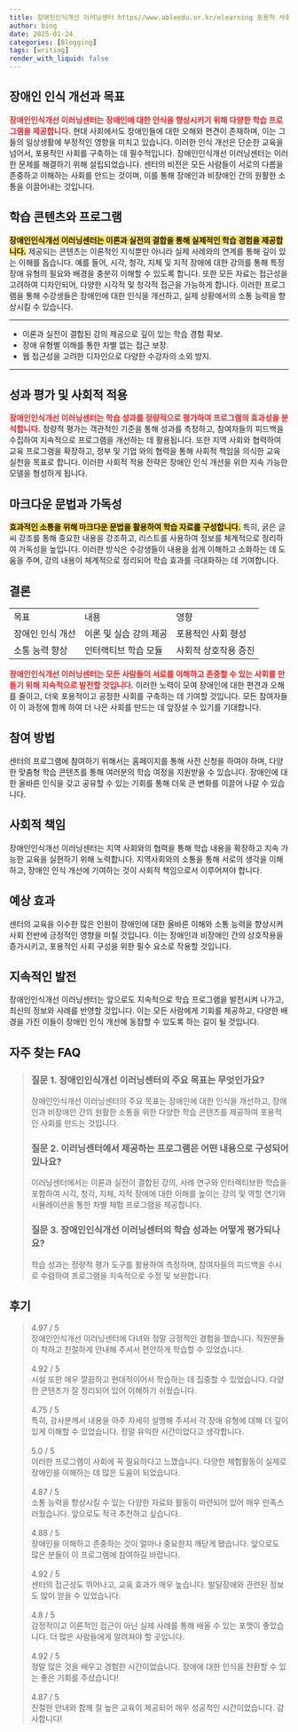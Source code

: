 ```yaml
---
title: 장애인인식개선 이러닝센터 https//www.ableedu.or.kr/elearning 포용적 사회
author: bing
date: 2025-01-24
categories: [Blogging]
tags: [writing]
render_with_liquid: false
---
```



<h2 id='장애인 인식 개선과 목표'>장애인 인식 개선과 목표</h2>

<p><b><span style="color: #ee2323;">장애인인식개선 이러닝센터는 장애인에 대한 인식을 향상시키기 위해 다양한 학습 프로그램을 제공합니다.</span></b> 현대 사회에서도 장애인들에 대한 오해와 편견이 존재하며, 이는 그들의 일상생활에 부정적인 영향을 미치고 있습니다. 이러한 인식 개선은 단순한 교육을 넘어서, 포용적인 사회를 구축하는 데 필수적입니다. 장애인인식개선 이러닝센터는 이러한 문제를 해결하기 위해 설립되었습니다. 센터의 비전은 모든 사람들이 서로의 다름을 존중하고 이해하는 사회를 만드는 것이며, 이를 통해 장애인과 비장애인 간의 원활한 소통을 이끌어내는 것입니다.</p>

<h2 id='학습 콘텐츠와 프로그램'>학습 콘텐츠와 프로그램</h2>

<p><b><span style="background-color: #ffe066;">장애인인식개선 이러닝센터는 이론과 실전의 결합을 통해 실제적인 학습 경험을 제공합니다.</span></b> 제공되는 콘텐츠는 이론적인 지식뿐만 아니라 실제 사례와의 연계를 통해 깊이 있는 이해를 돕습니다. 예를 들어, 시각, 청각, 지체 및 지적 장애에 대한 강의를 통해 특정 장애 유형의 필요와 배경을 충분히 이해할 수 있도록 합니다. 또한 모든 자료는 접근성을 고려하여 디자인되어, 다양한 시각적 및 청각적 접근을 가능하게 합니다. 이러한 프로그램을 통해 수강생들은 장애인에 대한 인식을 개선하고, 실제 상황에서의 소통 능력을 향상시킬 수 있습니다.</p>

<hr />

<ul>
    <li>이론과 실전이 결합된 강의 제공으로 깊이 있는 학습 경험 확보.</li>
    <li>장애 유형별 이해를 통한 차별 없는 접근 보장.</li>
    <li>웹 접근성을 고려한 디자인으로 다양한 수강자의 소외 방지.</li>
</ul>

<hr />

<h2 id='성과 평가 및 사회적 적용'>성과 평가 및 사회적 적용</h2>

<p><b><span style="color: #ee2323;">장애인인식개선 이러닝센터는 학습 성과를 정량적으로 평가하여 프로그램의 효과성을 분석합니다.</span></b> 정량적 평가는 객관적인 기준을 통해 성과를 측정하고, 참여자들의 피드백을 수집하여 지속적으로 프로그램을 개선하는 데 활용됩니다. 또한 지역 사회와 협력하여 교육 프로그램을 확장하고, 정부 및 기업 와의 협력을 통해 사회적 책임을 의식한 교육 실천을 목표로 합니다. 이러한 사회적 적용 전략은 장애인 인식 개선을 위한 지속 가능한 모델을 형성하게 됩니다.</p>

<h2 id='마크다운 문법과 가독성'>마크다운 문법과 가독성</h2>

<p><b><span style="background-color: #ffe066;">효과적인 소통을 위해 마크다운 문법을 활용하여 학습 자료를 구성합니다.</span></b> 특히, 굵은 글씨 강조를 통해 중요한 내용을 강조하고, 리스트를 사용하여 정보를 체계적으로 정리하여 가독성을 높입니다. 이러한 방식은 수강생들이 내용을 쉽게 이해하고 소화하는 데 도움을 주며, 강의 내용이 체계적으로 정리되어 학습 효과를 극대화하는 데 기여합니다.</p>

<h2 id='결론'>결론</h2>

<table>
    <tr>
        <td>목표</td>
        <td>내용</td>
        <td>영향</td>
    </tr>
    <tr>
        <td>장애인 인식 개선</td>
        <td>이론 및 실습 강의 제공</td>
        <td>포용적인 사회 형성</td>
    </tr>
    <tr>
        <td>소통 능력 향상</td>
        <td>인터랙티브 학습 모듈</td>
        <td>사회적 상호작용 증진</td>
    </tr>
</table>

<p><b><span style="color: #ee2323;">장애인인식개선 이러닝센터는 모든 사람들이 서로를 이해하고 존중할 수 있는 사회를 만들기 위해 지속적으로 발전할 것입니다.</span></b> 이러한 노력이 모여 장애인에 대한 편견과 오해를 줄이고, 더욱 포용적이고 공정한 사회를 구축하는 데 기여할 것입니다. 모든 참여자들이 이 과정에 함께 하여 더 나은 사회를 만드는 데 앞장설 수 있기를 기대합니다.</p>

<h2 id='참여 방법'>참여 방법</h2>

<p>센터의 프로그램에 참여하기 위해서는 홈페이지를 통해 사전 신청을 하여야 하며, 다양한 맞춤형 학습 콘텐츠를 통해 여러분의 학습 여정을 지원받을 수 있습니다. 장애인에 대한 올바른 인식을 갖고 공유할 수 있는 기회를 통해 더욱 큰 변화를 이끌어 나갈 수 있습니다.</p>

<h2 id='사회적 책임'>사회적 책임</h2>

<p>장애인인식개선 이러닝센터는 지역 사회와의 협력을 통해 학습 내용을 확장하고 지속 가능한 교육을 실현하기 위해 노력합니다. 지역사회와의 소통을 통해 서로의 생각을 이해하고, 장애인 인식 개선에 기여하는 것이 사회적 책임으로서 이루어져야 합니다.</p>

<h2 id='예상 효과'>예상 효과</h2>

<p>센터의 교육을 이수한 많은 인원이 장애인에 대한 올바른 이해와 소통 능력을 향상시켜 사회 전반에 긍정적인 영향을 미칠 것입니다. 이는 장애인과 비장애인 간의 상호작용을 증가시키고, 포용적인 사회 구성을 위한 필수 요소로 작용할 것입니다.</p>

<h2 id='지속적인 발전'>지속적인 발전</h2>

<p>장애인인식개선 이러닝센터는 앞으로도 지속적으로 학습 프로그램을 발전시켜 나가고, 최신의 정보와 사례를 반영할 것입니다. 이는 모든 사람에게 기회를 제공하고, 다양한 배경을 가진 이들이 장애인 인식 개선에 동참할 수 있도록 하는 길이 될 것입니다.</p>


<h2 id='자주_찾는_FAQ'>자주 찾는 FAQ</h2>
<div itemscope="" itemtype="https://schema.org/FAQPage"> 
<blockquote> 
<div itemscope="" itemprop="mainEntity" itemtype="https://schema.org/Question"> 
<h3 itemprop="name">질문 1. 장애인인식개선 이러닝센터의 주요 목표는 무엇인가요?</h3> 
<div itemscope="" itemprop="acceptedAnswer" itemtype="https://schema.org/Answer"> 
<span itemprop="text"> 
<p>장애인인식개선 이러닝센터의 주요 목표는 장애인에 대한 인식을 개선하고, 장애인과 비장애인 간의 원활한 소통을 위한 다양한 학습 콘텐츠를 제공하여 포용적인 사회를 만드는 것입니다.</p> 
</span> 
</div> 
</div> 

<div itemscope="" itemprop="mainEntity" itemtype="https://schema.org/Question"> 
<h3 itemprop="name">질문 2. 이러닝센터에서 제공하는 프로그램은 어떤 내용으로 구성되어 있나요?</h3> 
<div itemscope="" itemprop="acceptedAnswer" itemtype="https://schema.org/Answer"> 
<span itemprop="text"> 
<p>이러닝센터에서는 이론과 실전이 결합된 강의, 사례 연구와 인터랙티브한 학습을 포함하여 시각, 청각, 지체, 지적 장애에 대한 이해를 높이는 강의 및 역할 연기와 시뮬레이션을 통한 차별 체험 프로그램을 제공합니다.</p> 
</span> 
</div> 
</div> 

<div itemscope="" itemprop="mainEntity" itemtype="https://schema.org/Question"> 
<h3 itemprop="name">질문 3. 장애인인식개선 이러닝센터의 학습 성과는 어떻게 평가되나요?</h3> 
<div itemscope="" itemprop="acceptedAnswer" itemtype="https://schema.org/Answer"> 
<span itemprop="text"> 
<p>학습 성과는 정량적 평가 도구를 활용하여 측정하며, 참여자들의 피드백을 수시로 수렴하여 프로그램을 지속적으로 수정 및 보완합니다.</p> 
</span> 
</div> 
</div> 
</blockquote> 
</div>
<h2 id='후기'>후기</h2>
<div itemscope itemtype="https://schema.org/Product">
  <blockquote>
  <div itemprop="review" itemscope itemtype="https://schema.org/Review">
      <div itemprop="reviewRating" itemscope itemtype="https://schema.org/Rating"> <span itemprop="ratingValue">4.97</span> / <span itemprop="bestRating">5</span> </div>
      <span itemprop="reviewBody">장애인인식개선 이러닝센터에 다녀와 정말 긍정적인 경험을 했습니다. 직원분들이 착하고 친절하게 안내해 주셔서 편안하게 학습할 수 있었습니다.</span>
  </div>
  <br>
  <div itemprop="review" itemscope itemtype="https://schema.org/Review">
      <div itemprop="reviewRating" itemscope itemtype="https://schema.org/Rating"> <span itemprop="ratingValue">4.92</span> / <span itemprop="bestRating">5</span> </div>
      <span itemprop="reviewBody">시설 또한 매우 깔끔하고 현대적이어서 학습하는 데 집중할 수 있었습니다. 다양한 콘텐츠가 잘 정리되어 있어 이해하기 쉬웠습니다.</span>
  </div>
  <br>
  <div itemprop="review" itemscope itemtype="https://schema.org/Review">
      <div itemprop="reviewRating" itemscope itemtype="https://schema.org/Rating"> <span itemprop="ratingValue">4.75</span> / <span itemprop="bestRating">5</span> </div>
      <span itemprop="reviewBody">특히, 강사분께서 내용을 아주 자세히 설명해 주셔서 각 장애 유형에 대해 더 깊이 있게 이해할 수 있었습니다. 정말 유익한 시간이었다고 생각합니다.</span>
  </div>
  <br>
  <div itemprop="review" itemscope itemtype="https://schema.org/Review">
      <div itemprop="reviewRating" itemscope itemtype="https://schema.org/Rating"> <span itemprop="ratingValue">5.0</span> / <span itemprop="bestRating">5</span> </div>
      <span itemprop="reviewBody">이러한 프로그램이 사회에 꼭 필요하다고 느꼈습니다. 다양한 체험활동이 실제로 장애인을 이해하는 데 많은 도움이 되었습니다.</span>
  </div>
  <br>
  <div itemprop="review" itemscope itemtype="https://schema.org/Review">
      <div itemprop="reviewRating" itemscope itemtype="https://schema.org/Rating"> <span itemprop="ratingValue">4.87</span> / <span itemprop="bestRating">5</span> </div>
      <span itemprop="reviewBody">소통 능력을 향상시킬 수 있는 다양한 자료와 활동이 마련되어 있어 매우 만족스러웠습니다. 앞으로도 적극 추천하고 싶습니다.</span>
  </div>
  <br>
  <div itemprop="review" itemscope itemtype="https://schema.org/Review">
      <div itemprop="reviewRating" itemscope itemtype="https://schema.org/Rating"> <span itemprop="ratingValue">4.88</span> / <span itemprop="bestRating">5</span> </div>
      <span itemprop="reviewBody">장애인을 이해하고 존중하는 것이 얼마나 중요한지 깨닫게 됐습니다. 앞으로도 많은 분들이 이 프로그램에 참여하길 바랍니다.</span>
  </div>
  <br>
  <div itemprop="review" itemscope itemtype="https://schema.org/Review">
      <div itemprop="reviewRating" itemscope itemtype="https://schema.org/Rating"> <span itemprop="ratingValue">4.92</span> / <span itemprop="bestRating">5</span> </div>
      <span itemprop="reviewBody">센터의 접근성도 뛰어나고, 교육 효과가 매우 높습니다. 발달장애와 관련된 정보도 많이 얻을 수 있었습니다.</span>
  </div>
  <br>
  <div itemprop="review" itemscope itemtype="https://schema.org/Review">
      <div itemprop="reviewRating" itemscope itemtype="https://schema.org/Rating"> <span itemprop="ratingValue">4.8</span> / <span itemprop="bestRating">5</span> </div>
      <span itemprop="reviewBody">감정적이고 이론적인 접근이 아닌 실제 사례를 통해 배울 수 있는 포맷이 좋았습니다. 더 많은 사람들에게 알려져야 할 곳입니다.</span>
  </div>
  <br>
  <div itemprop="review" itemscope itemtype="https://schema.org/Review">
      <div itemprop="reviewRating" itemscope itemtype="https://schema.org/Rating"> <span itemprop="ratingValue">4.92</span> / <span itemprop="bestRating">5</span> </div>
      <span itemprop="reviewBody">정말 많은 것을 배우고 경험한 시간이었습니다. 장애에 대한 인식을 전환할 수 있는 좋은 기회를 주셨습니다!</span>
  </div>
  <br>
  <div itemprop="review" itemscope itemtype="https://schema.org/Review">
      <div itemprop="reviewRating" itemscope itemtype="https://schema.org/Rating"> <span itemprop="ratingValue">4.87</span> / <span itemprop="bestRating">5</span> </div>
      <span itemprop="reviewBody">친절한 안내와 함께 질 높은 교육이 제공되어 매우 성공적인 시간이었습니다. 감사합니다!</span>
  </div>
  </blockquote>
</div>
